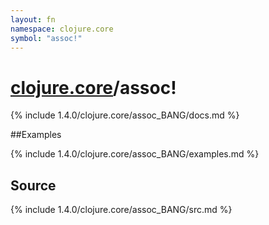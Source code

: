 ```yaml
---
layout: fn
namespace: clojure.core
symbol: "assoc!"
---
```


# [clojure.core](../)/assoc!

{% include 1.4.0/clojure.core/assoc_BANG/docs.md %}

##Examples

{% include 1.4.0/clojure.core/assoc_BANG/examples.md %}
## Source
{% include 1.4.0/clojure.core/assoc_BANG/src.md %}

